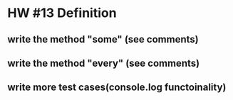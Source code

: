 # HW #13 Definition
## write the method "some" (see comments)
## write the method "every" (see comments)
## write more test cases(console.log functoinality)

